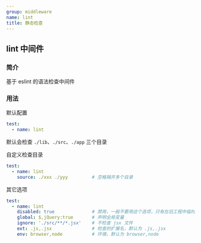 ```yaml
---
group: middleware
name: lint
title: 静态检查
---
```


## lint 中间件

### 简介
基于 eslint 的语法检查中间件

### 用法

默认配置
```yml
test:
  - name: lint
```

默认会检查 `./lib`、`./src`、`./app` 三个目录

自定义检查目录
```yml
test:
  - name: lint
    source: ./xxx ./yyy         # 空格隔开多个目录
```

其它选项
```yml
test:
  - name: lint
    disabled: true              # 禁用，一般不要用这个选项，只有在旧工程中临时禁用
    global: $,jQuery:true       # 声明全局变量
    ignore: './src/**/*.jsx'    # 不检查 jsx 文件
    ext: .js,.jsx               # 检查的扩展名，默认为 .js,.jsx
    env: browser,node           # 环境，默认为 browser,node
```